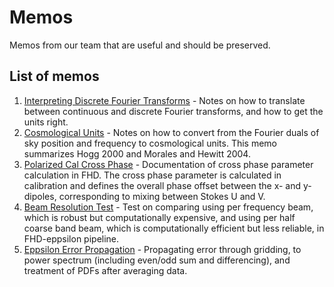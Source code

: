 # Memos
Memos from our team that are useful and should be preserved.

## List of memos

1. [Interpreting Discrete Fourier Transforms](PDFs/001_DFT_Interpretation.pdf) - Notes on how to translate between continuous and discrete Fourier transforms, and how to get the units right.
2. [Cosmological Units](PDFs/002_Cosmological_Units.pdf) - Notes on how to convert from the Fourier duals of sky position and frequency to cosmological units. This memo summarizes Hogg 2000 and Morales and Hewitt 2004.
3. [Polarized Cal Cross Phase](PDFs/003_Polarized_Cal_Cross_Phase.pdf) - Documentation of cross phase parameter calculation in FHD. The cross phase parameter is calculated in calibration and defines the overall phase offset between the x- and y-dipoles, corresponding to mixing between Stokes U and V.
4. [Beam Resolution Test](PDFs/004_Beam_Resolution_Test.pdf) - Test on comparing using per frequency beam, which is robust but computationally expensive, and using per half coarse band beam, which is computationally efficient but less reliable, in FHD-eppsilon pipeline. 
5. [Eppsilon Error Propagation](PDFs/005_eppsilon_error_prop.pdf) - Propagating error through gridding, to power spectrum (including even/odd sum and differencing), and treatment of PDFs after averaging data.
